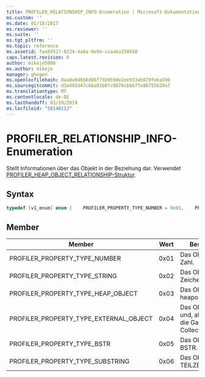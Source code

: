 ```yaml
---
title: PROFILER_RELATIONSHIP_INFO-Enumeration | Microsoft-Dokumentation
ms.custom: ''
ms.date: 01/18/2017
ms.reviewer: ''
ms.suite: ''
ms.tgt_pltfrm: ''
ms.topic: reference
ms.assetid: fae69317-6224-4a6a-8e9e-ccaa6a330818
caps.latest.revision: 6
author: mikejo5000
ms.author: mikejo
manager: ghogen
ms.openlocfilehash: 0aa0a94668d06f75b959de2ee933ab079feba596
ms.sourcegitcommit: d3a485d47c6ba01b0fc9878cbbb7fe88755b29af
ms.translationtype: MT
ms.contentlocale: de-DE
ms.lasthandoff: 03/19/2019
ms.locfileid: "58148112"
---
```

# <a name="profilerrelationshipinfo-enumeration"></a>PROFILER_RELATIONSHIP_INFO-Enumeration
Stellt Informationen über das Objekt in der Beziehung dar. Verwendet [PROFILER_HEAP_OBJECT_RELATIONSHIP-Struktur](../../winscript/reference/profiler-heap-object-relationship-structure.md).  
  
## <a name="syntax"></a>Syntax  
  
```cpp
typedef [v1_enum] enum {    PROFILER_PROPERTY_TYPE_NUMBER = 0x01,    PROFILER_PROPERTY_TYPE_STRING = 0x02,    PROFILER_PROPERTY_TYPE_HEAP_OBJECT = 0x03,    PROFILER_PROPERTY_TYPE_EXTERNAL_OBJECT = 0x04,    PROFILER_PROPERTY_TYPE_BSTR = 0x05,} PROFILER_RELATIONSHIP_INFO;  
```  
  
## <a name="members"></a>Member  
  
|Member|Wert|Beschreibung|  
|------------|-----------|-----------------|  
|PROFILER_PROPERTY_TYPE_NUMBER|0x01|Das Objekt ist eine Zahl.|  
|PROFILER_PROPERTY_TYPE_STRING|0x02|Das Objekt ist eine Zeichenfolge.|  
|PROFILER_PROPERTY_TYPE_HEAP_OBJECT|0x03|Das Objekt ist ein heapobjekt.|  
|PROFILER_PROPERTY_TYPE_EXTERNAL_OBJECT|0x04|Das Objekt ist extern und, also nicht auf die Garbage Collection-Heap.|  
|PROFILER_PROPERTY_TYPE_BSTR|0x05|Das Objekt ist ein BSTR.|  
|PROFILER_PROPERTY_TYPE_SUBSTRING|0x06|Das Objekt ist eine TEILZEICHENFOLGE.|